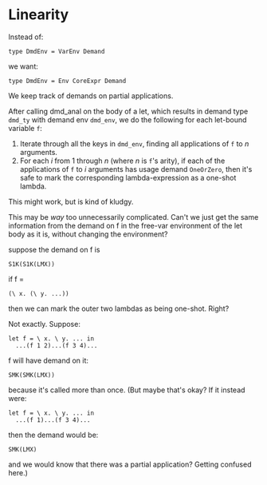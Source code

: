 # Linearity


Instead of:

```wiki
type DmdEnv = VarEnv Demand
```


we want:

```wiki
type DmdEnv = Env CoreExpr Demand
```


We keep track of demands on partial applications.


After calling dmd_anal on the body of a let, which results in demand type `dmd_ty` with demand env `dmd_env`, we do the following for each let-bound variable `f`:

1. Iterate through all the keys in `dmd_env`, finding all applications of `f` to *n* arguments.
1. For each *i* from 1 through *n* (where *n* is `f`'s arity), if each of the applications of `f` to *i* arguments has usage demand `OneOrZero`, then it's safe to mark the corresponding lambda-expression as a one-shot lambda. 


This might work, but is kind of kludgy.


This may be *way* too unnecessarily complicated. Can't we just get the same information from the demand on f in the free-var environment of the let body as it is, without changing the environment?


suppose the demand on f is

```wiki
S1K(S1K(LMX))
```


if f = 

```wiki
(\ x. (\ y. ...))
```


then we can mark the outer two lambdas as being one-shot. Right?


Not exactly. Suppose:

```wiki
let f = \ x. \ y. ... in
  ...(f 1 2)...(f 3 4)...
```


f will have demand on it:

```wiki
SMK(SMK(LMX))
```


because it's called more than once. (But maybe that's okay? If it instead were:

```wiki
let f = \ x. \ y. ... in
  ...(f 1)...(f 3 4)...
```


then the demand would be:

```wiki
SMK(LMX)
```


and we would know that there was a partial application? Getting confused here.)
